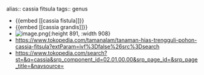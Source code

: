 alias:: cassia fitsula
tags:: genus

- {{embed [[cassia fistula]]}}
- {{embed [[cassia grandis]]}}
- ![image.png](../assets/image_1714985396161_0.png){:height 891, :width 908}
- https://www.tokopedia.com/tamanalam/tanaman-hias-trengguli-pohon-cassia-fitsula?extParam=ivf%3Dfalse%26src%3Dsearch
- https://www.tokopedia.com/search?st=&q=cassia&srp_component_id=02.01.00.00&srp_page_id=&srp_page_title=&navsource=